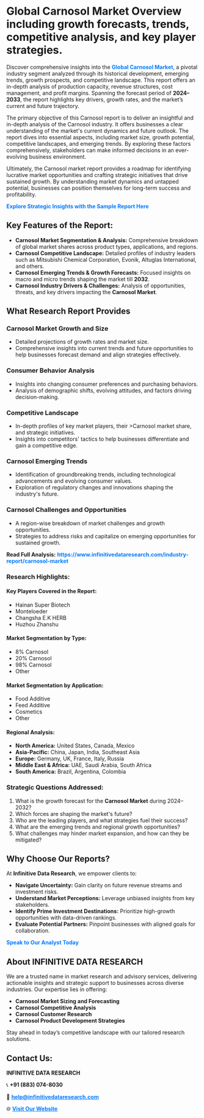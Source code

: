 <h1>Global Carnosol Market Overview including growth forecasts, trends, competitive analysis, and key player strategies.</h1>
<p>
Discover comprehensive insights into the 
<a href="https://www.infinitivedataresearch.com/industry-report/carnosol-market" rel="dofollow" style="color: #007BFF; text-decoration: none;"><strong>Global Carnosol Market</strong></a>, a pivotal industry segment analyzed through its historical development, emerging trends, growth prospects, and competitive landscape. This report offers an in-depth analysis of production capacity, revenue structures, cost management, and profit margins. Spanning the forecast period of <strong>2024–2033</strong>, the report highlights key drivers, growth rates, and the market’s current and future trajectory.
</p>
<p>
The primary objective of this Carnosol report is to deliver an insightful and in-depth analysis of the Carnosol industry. It offers businesses a clear understanding of the market's current dynamics and future outlook. The report dives into essential aspects, including market size, growth potential, competitive landscapes, and emerging trends. By exploring these factors comprehensively, stakeholders can make informed decisions in an ever-evolving business environment.
</p>
<p>
Ultimately, the Carnosol market report provides a roadmap for identifying lucrative market opportunities and crafting strategic initiatives that drive sustained growth. By understanding market dynamics and untapped potential, businesses can position themselves for long-term success and profitability.
</p>
<p>
<a href="https://www.infinitivedataresearch.com/request-sample/reportId=105667" style="color: #007BFF; text-decoration: none;"><strong>Explore Strategic Insights with the Sample Report Here</strong></a>
</p>

<h2>Key Features of the Report:</h2>
<ul>
<li><strong>Carnosol Market Segmentation & Analysis:</strong> Comprehensive breakdown of global market shares across product types, applications, and regions.</li>
<li><strong>Carnosol Competitive Landscape:</strong> Detailed profiles of industry leaders such as Mitsubishi Chemical Corporation, Evonik, Altuglas International, and others.</li>
<li><strong>Carnosol Emerging Trends & Growth Forecasts:</strong> Focused insights on macro and micro trends shaping the market till <strong>2032</strong>.</li>
<li><strong>Carnosol Industry Drivers & Challenges:</strong> Analysis of opportunities, threats, and key drivers impacting the <strong>Carnosol Market</strong>.</li>
</ul>

<h2>What Research Report Provides</h2>
<h3>Carnosol Market Growth and Size</h3>
<ul>
<li>Detailed projections of growth rates and market size.</li>
<li>Comprehensive insights into current trends and future opportunities to help businesses forecast demand and align strategies effectively.</li>
</ul>

<h3>Consumer Behavior Analysis</h3>
<ul>
<li>Insights into changing consumer preferences and purchasing behaviors.</li>
<li>Analysis of demographic shifts, evolving attitudes, and factors driving decision-making.</li>
</ul>

<h3>Competitive Landscape</h3>
<ul>
<li>In-depth profiles of key market players, their >Carnosol market share, and strategic initiatives.</li>
<li>Insights into competitors' tactics to help businesses differentiate and gain a competitive edge.</li>
</ul>

<h3>Carnosol Emerging Trends</h3>
<ul>
<li>Identification of groundbreaking trends, including technological advancements and evolving consumer values.</li>
<li>Exploration of regulatory changes and innovations shaping the industry's future.</li>
</ul>

<h3>Carnosol Challenges and Opportunities</h3>
<ul>
<li>A region-wise breakdown of market challenges and growth opportunities.</li>
<li>Strategies to address risks and capitalize on emerging opportunities for sustained growth.</li>
</ul>
<p><strong>Read Full Analysis:</strong> <a href="https://www.infinitivedataresearch.com/industry-report/carnosol-market" rel="dofollow" style="color: #007BFF; text-decoration: none;"><strong>https://www.infinitivedataresearch.com/industry-report/carnosol-market</strong></a></p>
<h3>Research Highlights:</h3>
<h4>Key Players Covered in the Report:</h4>
<ul><li>Hainan Super Biotech</li><li>Monteloeder</li><li>Changsha E.K HERB</li><li>Huzhou Zhanshu</li></ul>
<h4>Market Segmentation by Type:</h4>
<ul><li>8% Carnosol</li><li>20% Carnosol</li><li>98% Carnosol</li><li>Other</li></ul>
<h4>Market Segmentation by Application:</h4>
<ul><li>Food Additive</li><li>Feed Additive</li><li>Cosmetics</li><li>Other</li></ul>

<h4>Regional Analysis:</h4>
<ul>
<li><strong>North America:</strong> United States, Canada, Mexico</li>
<li><strong>Asia-Pacific:</strong> China, Japan, India, Southeast Asia</li>
<li><strong>Europe:</strong> Germany, UK, France, Italy, Russia</li>
<li><strong>Middle East & Africa:</strong> UAE, Saudi Arabia, South Africa</li>
<li><strong>South America:</strong> Brazil, Argentina, Colombia</li>
</ul>

<h3>Strategic Questions Addressed:</h3>
<ol>
<li>What is the growth forecast for the <strong>Carnosol Market</strong> during 2024–2032?</li>
<li>Which forces are shaping the market's future?</li>
<li>Who are the leading players, and what strategies fuel their success?</li>
<li>What are the emerging trends and regional growth opportunities?</li>
<li>What challenges may hinder market expansion, and how can they be mitigated?</li>
</ol>

<h2>Why Choose Our Reports?</h2>
<p>At <strong>Infinitive Data Research</strong>, we empower clients to:</p>
<ul>
<li><strong>Navigate Uncertainty:</strong> Gain clarity on future revenue streams and investment risks.</li>
<li><strong>Understand Market Perceptions:</strong> Leverage unbiased insights from key stakeholders.</li>
<li><strong>Identify Prime Investment Destinations:</strong> Prioritize high-growth opportunities with data-driven rankings.</li>
<li><strong>Evaluate Potential Partners:</strong> Pinpoint businesses with aligned goals for collaboration.</li>
</ul>
<p><a href="https://www.infinitivedataresearch.com/industry-report/carnosol-market" rel="dofollow" style="color: #007BFF; text-decoration: none;"><strong>Speak to Our Analyst Today</strong></a></p>

<h2>About INFINITIVE DATA RESEARCH</h2>
<p>We are a trusted name in market research and advisory services, delivering actionable insights and strategic support to businesses across diverse industries. Our expertise lies in offering:</p>
<ul>
<li><strong>Carnosol Market Sizing and Forecasting</strong></li>
<li><strong>Carnosol Competitive Analysis</strong></li>
<li><strong>Carnosol Customer Research</strong></li>
<li><strong>Carnosol Product Development Strategies</strong></li>
</ul>
<p>Stay ahead in today’s competitive landscape with our tailored research solutions.</p>

<h2>Contact Us:</h2>
<p><strong>INFINITIVE DATA RESEARCH</strong></p>
<p>📞 <strong>+91 (883) 074-8030</strong></p>
<p>📧 <strong><a href="mailto:help@infinitivedataresearch.com" style="color: #007BFF;">help@infinitivedataresearch.com</a></strong></p>
<p>🌐 <strong><a href="https://www.infinitivedataresearch.com" rel="dofollow" style="color: #007BFF;">Visit Our Website</a></strong></p>